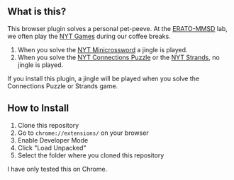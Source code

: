 ## What is this?

This browser plugin solves a personal pet-peeve. At the [ERATO-MMSD](https://group-mmm.org/eratommsd/) lab, we often play the [NYT Games](https://www.nytimes.com/games) during our coffee breaks.

1. When you solve the [NYT Minicrossword](https://www.nytimes.com/crosswords/game/mini) a jingle is played.
2. When you solve the [NYT Connections Puzzle]() or the [NYT Strands](https://www.nytimes.com/games/strands), no jingle is played.

If you install this plugin, a jingle will be played when you solve the Connections Puzzle or Strands game.

## How to Install

1. Clone this repository
2. Go to `chrome://extensions/` on your browser
3. Enable Developer Mode
4. Click "Load Unpacked"
5. Select the folder where you cloned this repository

I have only tested this on Chrome.